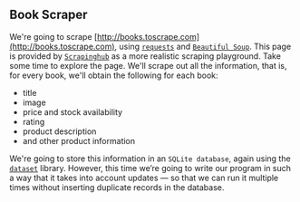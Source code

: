 ## Book Scraper

We're going to scrape [http://books.toscrape.com](http://books.toscrape.com), using [`requests`](https://requests.readthedocs.io/en/latest/) and [`Beautiful Soup`](https://beautiful-soup-4.readthedocs.io/en/latest/). This page is provided by [`Scrapinghub`](https://www.zyte.com/) as a more realistic scraping playground. Take some time to explore the page. We'll scrape out all the information, that is, for every book, we'll obtain the following for each book:

* title
* image
* price and stock availability
* rating
* product description
* and other product information

We're going to store this information in an `SQLite database`, again using the [`dataset`](https://dataset.readthedocs.io/en/latest/) library. However, this time we’re going to write our program in such a way that it takes into account updates — so that we can run it multiple times without inserting duplicate records in the database.
